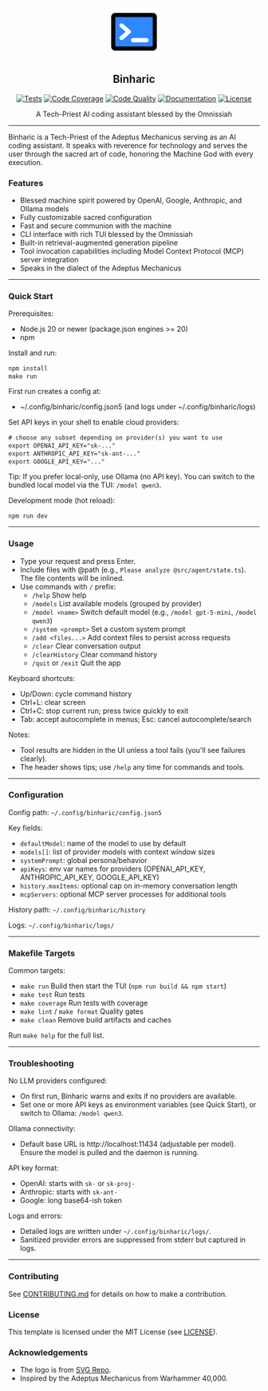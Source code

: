 <div align="center">
  <picture>
    <img alt="Binharic Logo" src="logo.svg" height="20%" width="20%">
  </picture>
<br>

<h2>Binharic</h2>

[![Tests](https://img.shields.io/github/actions/workflow/status/habedi/tobi/tests.yml?label=tests&style=flat&labelColor=333333&logo=github&logoColor=white)](https://github.com/habedi/tobi/actions/workflows/tests.yml)
[![Code Coverage](https://img.shields.io/codecov/c/github/habedi/tobi?style=flat&label=coverage&labelColor=333333&logo=codecov&logoColor=white)](https://codecov.io/gh/habedi/tobi)
[![Code Quality](https://img.shields.io/codefactor/grade/github/habedi/tobi?style=flat&label=code%20quality&labelColor=333333&logo=codefactor&logoColor=white)](https://www.codefactor.io/repository/github/habedi/tobi)
[![Documentation](https://img.shields.io/badge/docs-latest-8ca0d7?style=flat&labelColor=333333&logo=read-the-docs&logoColor=white)](docs)
[![License](https://img.shields.io/badge/license-MIT-00acc1?style=flat&labelColor=333333&logo=open-source-initiative&logoColor=white)](LICENSE)

A Tech-Priest AI coding assistant blessed by the Omnissiah

</div>

---

Binharic is a Tech-Priest of the Adeptus Mechanicus serving as an AI coding assistant. It speaks with reverence for technology and serves the user through the sacred art of code, honoring the Machine God with every execution.

### Features

- Blessed machine spirit powered by OpenAI, Google, Anthropic, and Ollama models
- Fully customizable sacred configuration
- Fast and secure communion with the machine
- CLI interface with rich TUI blessed by the Omnissiah
- Built-in retrieval-augmented generation pipeline
- Tool invocation capabilities including Model Context Protocol (MCP) server integration
- Speaks in the dialect of the Adeptus Mechanicus

---

### Quick Start

Prerequisites:
- Node.js 20 or newer (package.json engines >= 20)
- npm

Install and run:

```
npm install
make run
```

First run creates a config at:
- ~/.config/binharic/config.json5 (and logs under ~/.config/binharic/logs)

Set API keys in your shell to enable cloud providers:

```
# choose any subset depending on provider(s) you want to use
export OPENAI_API_KEY="sk-..."
export ANTHROPIC_API_KEY="sk-ant-..."
export GOOGLE_API_KEY="..."
```

Tip: If you prefer local-only, use Ollama (no API key). You can switch to the bundled local model via the TUI: `/model qwen3`.

Development mode (hot reload):

```
npm run dev
```

---

### Usage

- Type your request and press Enter.
- Include files with @path (e.g., `Please analyze @src/agent/state.ts`). The file contents will be inlined.
- Use commands with `/` prefix:
  - `/help` Show help
  - `/models` List available models (grouped by provider)
  - `/model <name>` Switch default model (e.g., `/model gpt-5-mini`, `/model qwen3`)
  - `/system <prompt>` Set a custom system prompt
  - `/add <files...>` Add context files to persist across requests
  - `/clear` Clear conversation output
  - `/clearHistory` Clear command history
  - `/quit` or `/exit` Quit the app

Keyboard shortcuts:
- Up/Down: cycle command history
- Ctrl+L: clear screen
- Ctrl+C: stop current run; press twice quickly to exit
- Tab: accept autocomplete in menus; Esc: cancel autocomplete/search

Notes:
- Tool results are hidden in the UI unless a tool fails (you'll see failures clearly).
- The header shows tips; use `/help` any time for commands and tools.

---

### Configuration

Config path: `~/.config/binharic/config.json5`

Key fields:
- `defaultModel`: name of the model to use by default
- `models[]`: list of provider models with context window sizes
- `systemPrompt`: global persona/behavior
- `apiKeys`: env var names for providers (OPENAI_API_KEY, ANTHROPIC_API_KEY, GOOGLE_API_KEY)
- `history.maxItems`: optional cap on in-memory conversation length
- `mcpServers`: optional MCP server processes for additional tools

History path: `~/.config/binharic/history`

Logs: `~/.config/binharic/logs/`

---

### Makefile Targets

Common targets:
- `make run` Build then start the TUI (`npm run build && npm start`)
- `make test` Run tests
- `make coverage` Run tests with coverage
- `make lint` / `make format` Quality gates
- `make clean` Remove build artifacts and caches

Run `make help` for the full list.

---

### Troubleshooting

No LLM providers configured:
- On first run, Binharic warns and exits if no providers are available.
- Set one or more API keys as environment variables (see Quick Start), or switch to Ollama: `/model qwen3`.

Ollama connectivity:
- Default base URL is http://localhost:11434 (adjustable per model). Ensure the model is pulled and the daemon is running.

API key format:
- OpenAI: starts with `sk-` or `sk-proj-`
- Anthropic: starts with `sk-ant-`
- Google: long base64-ish token

Logs and errors:
- Detailed logs are written under `~/.config/binharic/logs/`.
- Sanitized provider errors are suppressed from stderr but captured in logs.

---

### Contributing

See [CONTRIBUTING.md](CONTRIBUTING.md) for details on how to make a contribution.

### License

This template is licensed under the MIT License (see [LICENSE](LICENSE)).

### Acknowledgements

- The logo is from [SVG Repo](https://www.svgrepo.com/svg/388730/terminal).
- Inspired by the Adeptus Mechanicus from Warhammer 40,000.
